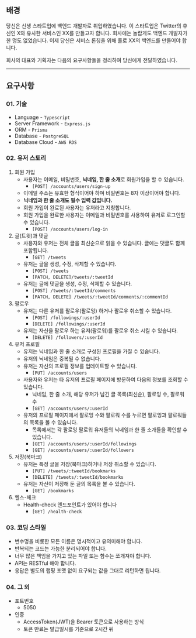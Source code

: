 ## 배경

당신은 신생 스타트업에 백엔드 개발자로 취업하였습니다. 이 스타트업은 Twitter의 후신인 X와 유사한 서비스인 XX를 만들고자 합니다. 회사에는 놀랍게도 백엔드 개발자가 한 명도 없었습니다. 이제 당신은 서비스 론칭을 위해 홀로 XX의 백엔드를 만들어야 합니다.

회사의 대표와 기획자는 다음의 요구사항들을 정리하여 당신에게 전달하였습니다.

---

## 요구사항

### 01. 기술

- Language - `Typescript`
- Server Framework - `Express.js`
- ORM - `Prisma`
- Database - `PostgreSQL`
- Database Cloud - `AWS RDS`

### 02. 유저 스토리

1. 회원 가입
   - 사용자는 이메일, 비밀번호, **닉네임, 한 줄 소개**로 회원가입을 할 수 있습니다.
     - `[POST] /accounts/users/sign-up`
   - 이메일 주소는 유효한 형식이어야 하며 비밀번호는 8자 이상이어야 합니다.
   - **닉네임과 한 줄 소개도 필수 입력 값입니다.**
   - 회원 가입이 완료된 사용자는 유저라고 지칭합니다.
   - 회원 가입을 완료한 사용자는 이메일과 비밀번호를 사용하여 유저로 로그인할 수 있습니다.
     - `[POST] /accounts/users/log-in`
2. 글(트윗)과 댓글
   - 사용자와 유저는 전체 글을 최신순으로 읽을 수 있습니다. 글에는 댓글도 함께 포함됩니다.
     - `[GET] /tweets`
   - 유저는 글을 생성, 수정, 삭제할 수 있습니다.
     - `[POST] /tweets`
     - `[PATCH, DELETE]/tweets/:tweetId`
   - 유저는 글에 댓글을 생성, 수정, 삭제할 수 있습니다.
     - `[POST] /tweets/:tweetId/comments`
     - `[PATCH, DELETE] /tweets/:tweetId/comments/:commentId`
3. 팔로우
   - 유저는 다른 유저를 팔로우(팔로잉) 하거나 팔로우 취소할 수 있습니다.
     - `[POST] /followings/:userId`
     - `[DELETE] /followings/:userId`
   - 유저는 자신을 팔로우 하는 유저(팔로워)를 팔로우 취소 시킬 수 있습니다.
     - `[DELETE] /followers/:userId`
4. 유저 프로필
   - 유저는 닉네임과 한 줄 소개로 구성된 프로필을 가질 수 있습니다.
   - 유저의 닉네임은 중복될 수 없습니다.
   - 유저는 자신의 프로필 정보를 업데이트할 수 있습니다.
     - `[PUT] /accounts/users`
   - 사용자와 유저는 타 유저의 프로필 페이지에 방문하여 다음의 정보를 조회할 수 있습니다.
     - 닉네임, 한 줄 소개, 해당 유저가 남긴 글 목록(최신순), 팔로잉 수, 팔로워 수
     - `[GET] /accounts/users/:userId`
   - 유저의 프로필 페이지에서 팔로잉 수와 팔로워 수를 누르면 팔로잉과 팔로워들의 목록을 볼 수 있습니다.
     - 목록에서는 각 팔로잉 팔로워 유저들의 닉네임과 한 줄 소개들을 확인할 수 있습니다.
     - `[GET] /accounts/users/:userId/followings`
     - `[GET] /accounts/users/:userId/followers`
5. 저장(북마크)
   - 유저는 특정 글을 저장(북마크)하거나 저장 취소할 수 있습니다.
     - `[PUT] /tweets/:tweetId/bookmarks`
     - `[DELETE] /tweets/:tweetId/bookmarks`
   - 유저는 자신이 저장해 둔 글의 목록을 볼 수 있습니다.
     - `[GET] /bookmarks`
6. 헬스-체크
   - Health-check 엔드포인트가 있어야 합니다
     - `[GET] /health-check`

### 03. 코딩 스타일

- 변수명을 비롯한 모든 이름은 명시적이고 유의미해야 합니다.
- 반복되는 코드는 가능한 분리되어야 합니다.
- 너무 많은 책임을 가지고 있는 파일 또는 함수는 쪼개져야 합니다.
- API는 RESTful 해야 합니다.
- 응답은 별도의 랩핑 포맷 없이 요구되는 값을 그대로 리턴하면 됩니다.

### 04. 그 외

- 포트번호
  - 5050
- 인증
  - AccessToken(JWT)을 Bearer 토큰으로 사용하는 방식
  - 토큰 만료는 발급일시를 기준으로 2시간 뒤
